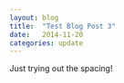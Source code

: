 ```yaml
---
layout: blog
title:  "Test Blog Post 3"
date:   2014-11-20
categories: update
---
```


Just trying out the spacing!
